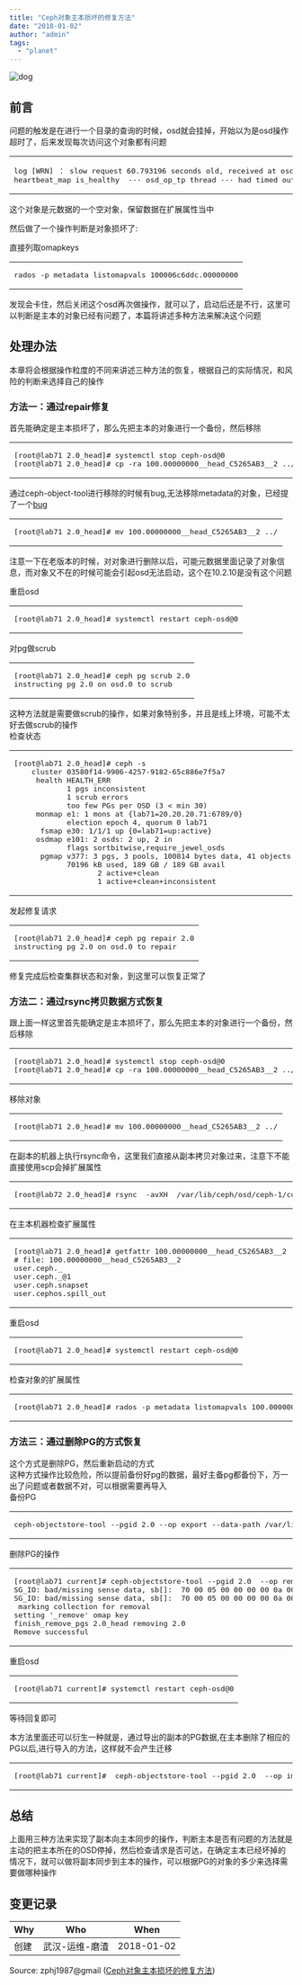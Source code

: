 ```yaml
---
title: "Ceph对象主本损坏的修复方法"
date: "2018-01-02"
author: "admin"
tags: 
  - "planet"
---
```


  
![dog](images/dog.jpg)  

## 前言

问题的触发是在进行一个目录的查询的时候，osd就会挂掉，开始以为是osd操作超时了，后来发现每次访问这个对象都有问题  

<table><tbody><tr><td class="code"><pre><span class="line"><span class="built_in">log</span> [WRN] ： slow request <span class="number">60.793196</span> seconds old, received at osd_op(mds.<span class="number">0.188</span>:<span class="number">728345234100006</span>c6ddc.<span class="number">00000000</span> [o map-get-header <span class="number">0</span>-<span class="number">0</span>,omap-get-vals <span class="number">0</span>~<span class="number">16</span>,getxattr parent] snapc <span class="number">0</span>=[] ack+<span class="built_in">read</span>+known_<span class="keyword">if</span>_redirected+full_force e218901) currently started</span><br><span class="line">heartbeat_map is_healthy  ··· osd_op_tp thread ··· had timed out after <span class="number">60</span></span><br></pre></td></tr></tbody></table>

这个对象是元数据的一个空对象，保留数据在扩展属性当中  
  
然后做了一个操作判断是对象损坏了:

直接列取omapkeys

<table><tbody><tr><td class="code"><pre><span class="line">rados -p metadata listomapvals <span class="number">100006</span>c6ddc.<span class="number">00000000</span></span><br></pre></td></tr></tbody></table>

发现会卡住，然后关闭这个osd再次做操作，就可以了，启动后还是不行，这里可以判断是主本的对象已经有问题了，本篇将讲述多种方法来解决这个问题

## 处理办法

本章将会根据操作粒度的不同来讲述三种方法的恢复，根据自己的实际情况，和风险的判断来选择自己的操作

### 方法一：通过repair修复

首先能确定是主本损坏了，那么先把主本的对象进行一个备份，然后移除  

<table><tbody><tr><td class="code"><pre><span class="line">[root@lab71 <span class="number">2.0</span>_head]<span class="comment"># systemctl stop ceph-osd@0</span></span><br><span class="line">[root@lab71 <span class="number">2.0</span>_head]<span class="comment"># cp -ra 100.00000000__head_C5265AB3__2 ../../</span></span><br></pre></td></tr></tbody></table>

通过ceph-object-tool进行移除的时候有bug,无法移除metadata的对象，已经提了一个[bug](http://tracker.ceph.com/issues/22553)  

<table><tbody><tr><td class="code"><pre><span class="line">[root@lab71 <span class="number">2.0</span>_head]<span class="comment"># mv 100.00000000__head_C5265AB3__2 ../</span></span><br></pre></td></tr></tbody></table>

注意一下在老版本的时候，对对象进行删除以后，可能元数据里面记录了对象信息，而对象又不在的时候可能会引起osd无法启动，这个在10.2.10是没有这个问题

重启osd  

<table><tbody><tr><td class="code"><pre><span class="line">[root@lab71 <span class="number">2.0</span>_head]<span class="comment"># systemctl restart ceph-osd@0</span></span><br></pre></td></tr></tbody></table>

对pg做scrub  

<table><tbody><tr><td class="code"><pre><span class="line">[root@lab71 <span class="number">2.0</span>_head]<span class="comment"># ceph pg scrub 2.0</span></span><br><span class="line">instructing pg <span class="number">2.0</span> on osd.<span class="number">0</span> to scrub</span><br></pre></td></tr></tbody></table>

这种方法就是需要做scrub的操作，如果对象特别多，并且是线上环境，可能不太好去做scrub的操作  
检查状态  

<table><tbody><tr><td class="code"><pre><span class="line">[root@lab71 <span class="number">2.0</span>_head]<span class="comment"># ceph -s</span></span><br><span class="line">    cluster <span class="number">03580</span>f14-<span class="number">9906</span>-<span class="number">4257</span>-<span class="number">9182</span>-<span class="number">65</span>c886e7f5a7</span><br><span class="line">     health HEALTH_ERR</span><br><span class="line">            <span class="number">1</span> pgs inconsistent</span><br><span class="line">            <span class="number">1</span> scrub errors</span><br><span class="line">            too few PGs per OSD (<span class="number">3</span> &lt; min <span class="number">30</span>)</span><br><span class="line">     monmap e1: <span class="number">1</span> mons at {lab71=<span class="number">20.20</span>.<span class="number">20.71</span>:<span class="number">6789</span>/<span class="number">0</span>}</span><br><span class="line">            election epoch <span class="number">4</span>, quorum <span class="number">0</span> lab71</span><br><span class="line">      fsmap e30: <span class="number">1</span>/<span class="number">1</span>/<span class="number">1</span> up {<span class="number">0</span>=lab71=up:active}</span><br><span class="line">     osdmap e101: <span class="number">2</span> osds: <span class="number">2</span> up, <span class="number">2</span> <span class="keyword">in</span></span><br><span class="line">            flags sortbitwise,require_jewel_osds</span><br><span class="line">      pgmap v377: <span class="number">3</span> pgs, <span class="number">3</span> pools, <span class="number">100814</span> bytes data, <span class="number">41</span> objects</span><br><span class="line">            <span class="number">70196</span> kB used, <span class="number">189</span> GB / <span class="number">189</span> GB avail</span><br><span class="line">                   <span class="number">2</span> active+clean</span><br><span class="line">                   <span class="number">1</span> active+clean+inconsistent</span><br></pre></td></tr></tbody></table>

发起修复请求  

<table><tbody><tr><td class="code"><pre><span class="line">[root@lab71 <span class="number">2.0</span>_head]<span class="comment"># ceph pg repair 2.0</span></span><br><span class="line">instructing pg <span class="number">2.0</span> on osd.<span class="number">0</span> to repair</span><br></pre></td></tr></tbody></table>

修复完成后检查集群状态和对象，到这里可以恢复正常了

### 方法二：通过rsync拷贝数据方式恢复

跟上面一样这里首先能确定是主本损坏了，那么先把主本的对象进行一个备份，然后移除  

<table><tbody><tr><td class="code"><pre><span class="line">[root@lab71 <span class="number">2.0</span>_head]<span class="comment"># systemctl stop ceph-osd@0</span></span><br><span class="line">[root@lab71 <span class="number">2.0</span>_head]<span class="comment"># cp -ra 100.00000000__head_C5265AB3__2 ../../</span></span><br></pre></td></tr></tbody></table>

移除对象  

<table><tbody><tr><td class="code"><pre><span class="line">[root@lab71 <span class="number">2.0</span>_head]<span class="comment"># mv 100.00000000__head_C5265AB3__2 ../</span></span><br></pre></td></tr></tbody></table>

在副本的机器上执行rsync命令，这里我们直接从副本拷贝对象过来，注意下不能直接使用scp会掉扩展属性  

<table><tbody><tr><td class="code"><pre><span class="line">[root@lab72 <span class="number">2.0</span>_head]<span class="comment"># rsync  -avXH  /var/lib/ceph/osd/ceph-1/current/2.0_head/100.00000000__head_C5265AB3__2 20.20.20.71:/var/lib/ceph/osd/ceph-0/current/2.0_head/100.00000000__head_C5265AB3__2</span></span><br></pre></td></tr></tbody></table>

在主本机器检查扩展属性  

<table><tbody><tr><td class="code"><pre><span class="line">[root@lab71 <span class="number">2.0</span>_head]<span class="comment"># getfattr 100.00000000__head_C5265AB3__2 </span></span><br><span class="line"><span class="comment"># file: 100.00000000__head_C5265AB3__2</span></span><br><span class="line">user.ceph._</span><br><span class="line">user.ceph._@<span class="number">1</span></span><br><span class="line">user.ceph.snapset</span><br><span class="line">user.cephos.spill_out</span><br></pre></td></tr></tbody></table>

重启osd  

<table><tbody><tr><td class="code"><pre><span class="line">[root@lab71 <span class="number">2.0</span>_head]<span class="comment"># systemctl restart ceph-osd@0</span></span><br></pre></td></tr></tbody></table>

检查对象的扩展属性  

<table><tbody><tr><td class="code"><pre><span class="line">[root@lab71 <span class="number">2.0</span>_head]<span class="comment"># rados -p metadata listomapvals 100.00000000</span></span><br></pre></td></tr></tbody></table>

### 方法三：通过删除PG的方式恢复

这个方式是删除PG，然后重新启动的方式  
这种方式操作比较危险，所以提前备份好pg的数据，最好主备pg都备份下，万一出了问题或者数据不对，可以根据需要再导入  
备份PG  

<table><tbody><tr><td class="code"><pre><span class="line">ceph-objectstore-tool --pgid <span class="number">2.0</span> --op <span class="built_in">export</span> --data-path /var/lib/ceph/osd/ceph-<span class="number">0</span>/ --journal-path   /var/lib/ceph/osd/ceph-<span class="number">0</span>/journal --file /root/<span class="number">2.0</span></span><br></pre></td></tr></tbody></table>

删除PG的操作  

<table><tbody><tr><td class="code"><pre><span class="line">[root@lab71 current]<span class="comment"># ceph-objectstore-tool --pgid 2.0  --op remove --data-path /var/lib/ceph/osd/ceph-0/ --journal-path /var/lib/ceph/osd/ceph-0/journal</span></span><br><span class="line">SG_IO: bad/missing sense data, sb[]:  <span class="number">70</span> <span class="number">00</span> <span class="number">05</span> <span class="number">00</span> <span class="number">00</span> <span class="number">00</span> <span class="number">00</span> <span class="number">0</span>a <span class="number">00</span> <span class="number">00</span> <span class="number">00</span> <span class="number">00</span> <span class="number">20</span> <span class="number">00</span> <span class="number">00</span> c0 <span class="number">00</span> <span class="number">00</span> <span class="number">00</span> <span class="number">00</span> <span class="number">00</span> <span class="number">00</span> <span class="number">00</span> <span class="number">00</span> <span class="number">00</span> <span class="number">00</span> <span class="number">00</span> <span class="number">00</span> <span class="number">00</span> <span class="number">00</span> <span class="number">00</span> <span class="number">00</span></span><br><span class="line">SG_IO: bad/missing sense data, sb[]:  <span class="number">70</span> <span class="number">00</span> <span class="number">05</span> <span class="number">00</span> <span class="number">00</span> <span class="number">00</span> <span class="number">00</span> <span class="number">0</span>a <span class="number">00</span> <span class="number">00</span> <span class="number">00</span> <span class="number">00</span> <span class="number">20</span> <span class="number">00</span> <span class="number">00</span> c0 <span class="number">00</span> <span class="number">00</span> <span class="number">00</span> <span class="number">00</span> <span class="number">00</span> <span class="number">00</span> <span class="number">00</span> <span class="number">00</span> <span class="number">00</span> <span class="number">00</span> <span class="number">00</span> <span class="number">00</span> <span class="number">00</span> <span class="number">00</span> <span class="number">00</span> <span class="number">00</span></span><br><span class="line"> marking collection <span class="keyword">for</span> removal</span><br><span class="line">setting <span class="string">'_remove'</span> omap key</span><br><span class="line">finish_remove_pgs <span class="number">2.0</span>_head removing <span class="number">2.0</span></span><br><span class="line">Remove successful</span><br></pre></td></tr></tbody></table>

重启osd  

<table><tbody><tr><td class="code"><pre><span class="line">[root@lab71 current]<span class="comment"># systemctl restart ceph-osd@0</span></span><br></pre></td></tr></tbody></table>

等待回复即可

本方法里面还可以衍生一种就是，通过导出的副本的PG数据,在主本删除了相应的PG以后,进行导入的方法，这样就不会产生迁移  

<table><tbody><tr><td class="code"><pre><span class="line">[root@lab71 current]<span class="comment">#  ceph-objectstore-tool --pgid 2.0  --op import --data-path /var/lib/ceph/osd/ceph-0/ --journal-path /var/lib/ceph/osd/ceph-0/journal --file /root/2.0</span></span><br></pre></td></tr></tbody></table>

## 总结

上面用三种方法来实现了副本向主本同步的操作，判断主本是否有问题的方法就是主动的把主本所在的OSD停掉，然后检查请求是否可达，在确定主本已经坏掉的情况下，就可以做将副本同步到主本的操作，可以根据PG的对象的多少来选择需要做哪种操作

## 变更记录

| Why | Who | When |
| --- | --- | --- |
| 创建 | 武汉-运维-磨渣 | 2018-01-02 |

Source: zphj1987@gmail ([Ceph对象主本损坏的修复方法](http://www.zphj1987.com/2018/01/02/ceph-primary-object-damage-recover/))

